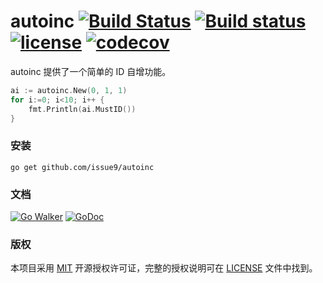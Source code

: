 autoinc
[![Build Status](https://travis-ci.org/issue9/autoinc.svg?branch=master)](https://travis-ci.org/issue9/autoinc)
[![Build status](https://ci.appveyor.com/api/projects/status/lkit5143eg8f4wuc?svg=true)](https://ci.appveyor.com/project/caixw/autoinc)
[![license](https://img.shields.io/badge/license-MIT-brightgreen.svg?style=flat)](https://opensource.org/licenses/MIT)
[![codecov](https://codecov.io/gh/issue9/autoinc/branch/master/graph/badge.svg)](https://codecov.io/gh/issue9/autoinc)
======

autoinc 提供了一个简单的 ID 自增功能。
```go
ai := autoinc.New(0, 1, 1)
for i:=0; i<10; i++ {
    fmt.Println(ai.MustID())
}
```

### 安装

```shell
go get github.com/issue9/autoinc
```


### 文档

[![Go Walker](https://gowalker.org/api/v1/badge)](https://gowalker.org/github.com/issue9/autoinc)
[![GoDoc](https://godoc.org/github.com/issue9/autoinc?status.svg)](https://godoc.org/github.com/issue9/autoinc)


### 版权

本项目采用 [MIT](https://opensource.org/licenses/MIT) 开源授权许可证，完整的授权说明可在 [LICENSE](LICENSE) 文件中找到。
